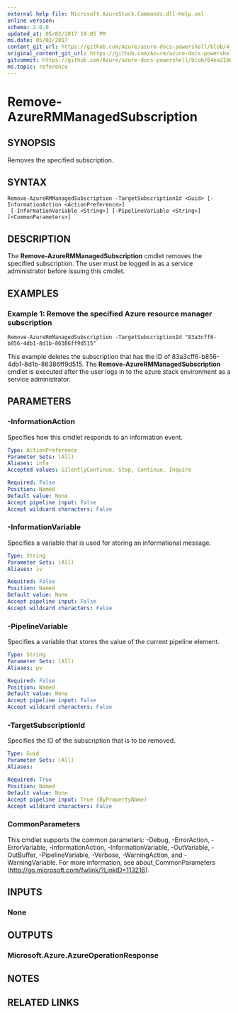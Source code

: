 ```yaml
---
external help file: Microsoft.AzureStack.Commands.dll-Help.xml
online version:
schema: 2.0.0
updated_at: 05/02/2017 19:05 PM
ms.date: 05/02/2017
content_git_url: https://github.com/Azure/azure-docs-powershell/blob/4.1.0/azureps-cmdlets-docs/AzureStack/AzureRM.AzureStackAdmin/v0.10.6/Remove-AzureRMManagedSubscription.md
original_content_git_url: https://github.com/Azure/azure-docs-powershell/blob/4.1.0/azureps-cmdlets-docs/AzureStack/AzureRM.AzureStackAdmin/v0.10.6/Remove-AzureRMManagedSubscription.md
gitcommit: https://github.com/Azure/azure-docs-powershell/blob/64ea21b6f9d300bac04d2df45c463f94a5e389b4
ms.topic: reference
---
```


# Remove-AzureRMManagedSubscription

## SYNOPSIS
Removes the specified subscription.

## SYNTAX

```
Remove-AzureRMManagedSubscription -TargetSubscriptionId <Guid> [-InformationAction <ActionPreference>]
 [-InformationVariable <String>] [-PipelineVariable <String>] [<CommonParameters>]
```

## DESCRIPTION
The **Remove-AzureRMManagedSubscription** cmdlet removes the specified subscription. The user must be logged in as a service administrator before issuing this cmdlet.

## EXAMPLES

### Example 1: Remove the specified Azure resource manager subscription
```
Remove-AzureRmManagedSubscription -TargetSubscriptionId "83a3cff6-b856-4db1-8d1b-86386ff9d515"
```

This example deletes the subscription that has the ID of 83a3cff6-b856-4db1-8d1b-86386ff9d515.
The **Remove-AzureRMManagedSubscription** cmdlet is executed after the user logs in to the azure stack environment as a service administrator.

## PARAMETERS

### -InformationAction
Specifies how this cmdlet responds to an information event.

```yaml
Type: ActionPreference
Parameter Sets: (All)
Aliases: infa
Accepted values: SilentlyContinue, Stop, Continue, Inquire

Required: False
Position: Named
Default value: None
Accept pipeline input: False
Accept wildcard characters: False
```

### -InformationVariable
Specifies a variable that is used for storing an informational message.

```yaml
Type: String
Parameter Sets: (All)
Aliases: iv

Required: False
Position: Named
Default value: None
Accept pipeline input: False
Accept wildcard characters: False
```

### -PipelineVariable
Specifies a variable that stores the value of the current pipeline element.

```yaml
Type: String
Parameter Sets: (All)
Aliases: pv

Required: False
Position: Named
Default value: None
Accept pipeline input: False
Accept wildcard characters: False
```

### -TargetSubscriptionId
Specifies the ID of the subscription that is to be removed.

```yaml
Type: Guid
Parameter Sets: (All)
Aliases:

Required: True
Position: Named
Default value: None
Accept pipeline input: True (ByPropertyName)
Accept wildcard characters: False
```

### CommonParameters
This cmdlet supports the common parameters: -Debug, -ErrorAction, -ErrorVariable, -InformationAction, -InformationVariable, -OutVariable, -OutBuffer, -PipelineVariable, -Verbose, -WarningAction, and -WarningVariable. For more information, see about_CommonParameters (http://go.microsoft.com/fwlink/?LinkID=113216).

## INPUTS

### None

## OUTPUTS

### Microsoft.Azure.AzureOperationResponse

## NOTES

## RELATED LINKS
